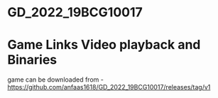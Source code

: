 # GD_2022_19BCG10017
# Game Links Video playback and Binaries

game can be downloaded from -  https://github.com/anfaas1618/GD_2022_19BCG10017/releases/tag/v1
